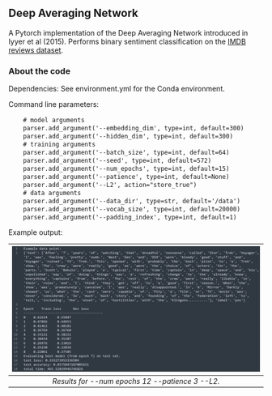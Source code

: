 
Deep Averaging Network
---

A Pytorch implementation of the Deep Averaging Network introduced in Iyyer et al (2015). Performs binary sentiment classification on the [IMDB reviews dataset](http://ai.stanford.edu/~amaas/data/sentiment/). 
 
### About the code
Dependencies:
See environment.yml for the Conda environment.

Command line parameters:
```
    # model arguments
    parser.add_argument('--embedding_dim', type=int, default=300)
    parser.add_argument('--hidden_dim', type=int, default=300)
    # training arguments
    parser.add_argument('--batch_size', type=int, default=64)
    parser.add_argument('--seed', type=int, default=572)
    parser.add_argument('--num_epochs', type=int, default=15)
    parser.add_argument('--patience', type=int, default=None)
    parser.add_argument('--L2', action="store_true")
    # data arguments
    parser.add_argument('--data_dir', type=str, default='/data')
    parser.add_argument('--vocab_size', type=int, default=20000)
    parser.add_argument('--padding_index', type=int, default=1)
```
Example output:

| <img src="DAN_output.png" alt="DAN_output.png" width="1000"/> | 
|:--:| 
| *Results for --num epochs 12 --patience 3 --L2.* |






